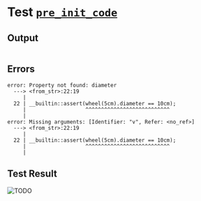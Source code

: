 # Test [`pre_init_code`](../doc/structure/workbench.md#L172)

## Output

```,plain
```

## Errors

```,plain
error: Property not found: diameter
  ---> <from_str>:22:19
     |
  22 | __builtin::assert(wheel(5cm).diameter == 10cm);
     |                   ^^^^^^^^^^^^^^^^^^^^^^^^^^^
     |
error: Missing arguments: [Identifier: "v", Refer: <no_ref>]
  ---> <from_str>:22:19
     |
  22 | __builtin::assert(wheel(5cm).diameter == 10cm);
     |                   ^^^^^^^^^^^^^^^^^^^^^^^^^^^
     |
```

## Test Result

![TODO](../doc/structure/.test/pre_init_code.png)
